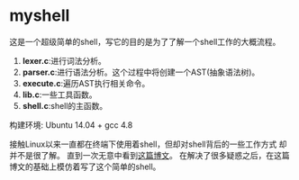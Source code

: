 myshell
======

这是一个超级简单的shell，写它的目的是为了了解一个shell工作的大概流程。

1. 	**lexer.c**:进行词法分析。
2. 	**parser.c**:进行语法分析。这个过程中将创建一个AST(抽象语法树)。
3. 	**execute.c**:遍历AST执行相关命令。
4. 	**lib.c**:一些工具函数。
5. 	**shell.c**:shell的主函数。

构建环境: Ubuntu 14.04 + gcc 4.8

接触Linux以来一直都在终端下使用着shell，但却对shell背后的一些工作方式
却并不是很了解。
直到一次无意中看到[这篇博文](http://blog.chinaunix.net/uid-20106293-id-142129.html)。
在解决了很多疑惑之后，在这篇博文的基础上模仿着写了这个简单的shell。

